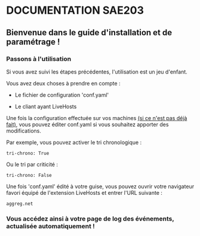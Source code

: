 # DOCUMENTATION SAE203


## Bienvenue dans le guide d'installation et de paramétrage !


### Passons à l'utilisation


Si vous avez suivi les étapes précédentes, l'utilisation est un jeu d'enfant.


Vous avez deux choses à prendre en compte :

- Le fichier de configuration 'conf.yaml'

- Le cliant ayant LiveHosts


Une fois la configuration effectuée sur vos machines [(si ce n'est pas déjà fait)](Etape1.md), vous pouvez éditer conf.yaml si vous souhaitez apporter des modifications.


Par exemple, vous pouvez activer le tri chronologique :

    tri-chrono: True

Ou le tri par criticité :

    tri-chrono: False


Une fois 'conf.yaml' édité à votre guise, vous pouvez ouvrir votre navigateur favori équipé de l'extension LiveHosts et entrer l'URL suivante :

    aggreg.net


### Vous accédez ainsi à votre page de log des événements, actualisée automatiquement !


